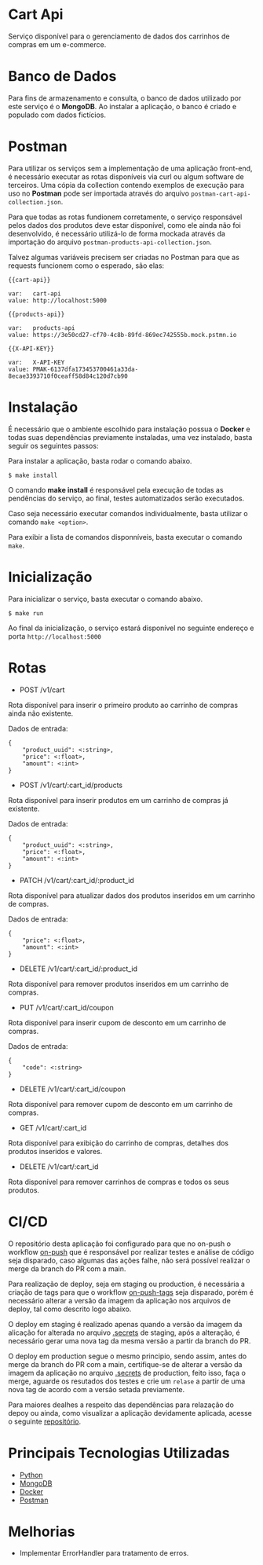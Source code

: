 # Cart Api

Serviço disponível para o gerenciamento de dados dos carrinhos de compras em um e-commerce.

# Banco de Dados

Para fins de armazenamento e consulta, o banco de dados utilizado por este serviço é o **MongoDB**. Ao instalar a aplicação, o banco é criado e populado com dados fictícios.

# Postman

Para utilizar os serviços sem a implementação de uma aplicação front-end, é necessário executar as rotas disponíveis via curl ou algum software de terceiros. Uma cópia da collection contendo exemplos de execução para uso no **Postman** pode ser importada através do arquivo ```postman-cart-api-collection.json```.

Para que todas as rotas fundionem corretamente, o serviço responsável pelos dados dos produtos deve estar disponível, como ele ainda não foi desenvolvido, é necessário utilizá-lo de forma mockada através da importação do arquivo ```postman-products-api-collection.json```.

Talvez algumas variáveis precisem ser criadas no Postman para que as requests funcionem como o esperado, são elas:

```
{{cart-api}}

var:   cart-api
value: http://localhost:5000
```

```
{{products-api}}

var:   products-api
value: https://3e50cd27-cf70-4c8b-89fd-869ec742555b.mock.pstmn.io
```

```
{{X-API-KEY}}

var:   X-API-KEY
value: PMAK-6137dfa173453700461a33da-8ecae3393710f0ceaff58d84c120d7cb90
```

# Instalação

É necessário que o ambiente escolhido para instalação possua o **Docker** e todas suas dependências previamente instaladas, uma vez instalado, basta seguir os seguintes passos:

Para instalar a aplicação, basta rodar o comando abaixo.

```
$ make install
```

O comando **make install** é responsável pela execução de todas as pendências do serviço, ao final, testes automatizados serão executados.

Caso seja necessário executar comandos individualmente, basta utilizar o comando ```make <option>```.

Para exibir a lista de comandos disponníveis, basta executar o comando ```make```.

# Inicialização

Para inicializar o serviço, basta executar o comando abaixo.

```
$ make run
```

Ao final da inicialização, o serviço estará disponível no seguinte endereço e porta ```http://localhost:5000```

# Rotas

- POST /v1/cart

Rota disponível para inserir o primeiro produto ao carrinho de compras ainda não existente.

Dados de entrada:

```
{
    "product_uuid": <:string>,
    "price": <:float>,
    "amount": <:int>
}
```

- POST /v1/cart/:cart_id/products

Rota disponível para inserir produtos em um carrinho de compras já existente.

Dados de entrada:

```
{
    "product_uuid": <:string>,
    "price": <:float>,
    "amount": <:int>
}
```

- PATCH /v1/cart/:cart_id/:product_id

Rota disponível para atualizar dados dos produtos inseridos em um carrinho de compras.

Dados de entrada:

```
{
    "price": <:float>,
    "amount": <:int>
}
```

- DELETE /v1/cart/:cart_id/:product_id

Rota disponível para remover produtos inseridos em um carrinho de compras.

- PUT /v1/cart/:cart_id/coupon

Rota disponível para inserir cupom de desconto em um carrinho de compras.

Dados de entrada:

```
{
    "code": <:string>
}
```

- DELETE /v1/cart/:cart_id/coupon

Rota disponível para remover cupom de desconto em um carrinho de compras.

- GET /v1/cart/:cart_id

Rota disponível para exibição do carrinho de compras, detalhes dos produtos inseridos e valores.

- DELETE /v1/cart/:cart_id

Rota disponível para remover carrinhos de compras e todos os seus produtos.

# CI/CD

O repositório desta aplicação foi configurado para que no on-push o workflow [on-push](.github/workflows/on-push.yml) que é responsável por realizar testes e análise de código seja disparado, caso algumas das ações falhe, não será possível realizar o merge da branch do PR com a main.

Para realização de deploy, seja em staging ou production, é necessária a criação de tags para que o workflow [on-push-tags](.github/workflows/on-push-tags.yml) seja disparado, porém é necessário alterar a versão da imagem da aplicação nos arquivos de deploy, tal como descrito logo abaixo.

O deploy em staging é realizado apenas quando a versão da imagem da alicação for alterada no arquivo [.secrets](.k8s/staging/secrets/.secrets) de staging, após a alteração, é necessário gerar uma nova tag da mesma versão a partir da branch do PR.

O deploy em production segue o mesmo principio, sendo assim, antes do merge da branch do PR com a main, certifique-se de alterar a versão da imagem da aplicação no arquivo [.secrets](.k8s/production/secrets/.secrets) de production, feito isso, faça o merge, aguarde os resutados dos testes e crie um `relase` a partir de uma nova tag de acordo com a versão setada previamente.

Para maiores dealhes a respeito das dependências para relazação do depoy ou ainda, como visualizar a aplicação devidamente aplicada, acesse o seguinte [repositório](https://github.com/Artbsides/ArgoCD.Deployment).

# Principais Tecnologias Utilizadas

- [Python](https://www.python.org)
- [MongoDB](https://www.mongodb.com)
- [Docker](https://www.docker.com)
- [Postman](https://www.postman.com)

# Melhorias

- Implementar ErrorHandler para tratamento de erros.
